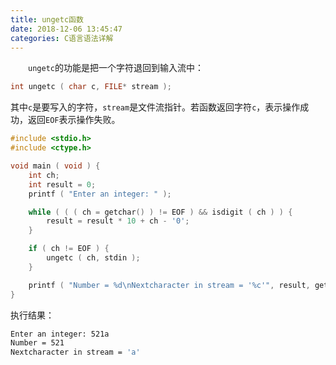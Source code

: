```yaml
---
title: ungetc函数
date: 2018-12-06 13:45:47
categories: C语言语法详解
---
```

&emsp;&emsp;`ungetc`的功能是把一个字符退回到输入流中：

``` cpp
int ungetc ( char c, FILE* stream );
```

其中`c`是要写入的字符，`stream`是文件流指针。若函数返回字符`c`，表示操作成功，返回`EOF`表示操作失败。

``` cpp
#include <stdio.h>
#include <ctype.h>

void main ( void ) {
    int ch;
    int result = 0;
    printf ( "Enter an integer: " );

    while ( ( ( ch = getchar() ) != EOF ) && isdigit ( ch ) ) {
        result = result * 10 + ch - '0';
    }

    if ( ch != EOF ) {
        ungetc ( ch, stdin );
    }

    printf ( "Number = %d\nNextcharacter in stream = '%c'", result, getchar() );
}
```

执行结果：

``` bash
Enter an integer: 521a
Number = 521
Nextcharacter in stream = 'a'
```